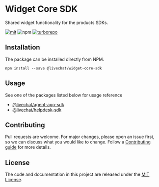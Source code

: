 # Widget Core SDK

Shared widget functionality for the products SDKs.

[![mit](https://img.shields.io/badge/license-MIT-blue.svg)](https://choosealicense.com/licenses/mit/)
![npm](https://img.shields.io/npm/v/@livechat/widget-core-sdk?label=version)
[![turborepo](https://img.shields.io/badge/maintained%20with-turborepo-blueviolet)](https://turbo.build/repo)

## Installation

The package can be installed directly from NPM.

```
npm install --save @livechat/widget-core-sdk
```

## Usage

See one of the packages listed below for usage reference

- [@livechat/agent-app-sdk](https://www.npmjs.com/package/@livechat/agent-app-sdk)
- [@livechat/helpdesk-sdk](https://www.npmjs.com/package/@livechat/helpdesk-sdk)

## Contributing

Pull requests are welcome. For major changes, please open an issue first, so we can discuss what you would like to change. Follow a [Contributing guide](https://github.com/livechat/products-sdk/blob/master/CONTRIBUTING.md) for more details.

## License

The code and documentation in this project are released under the [MIT License](https://choosealicense.com/licenses/mit/).
